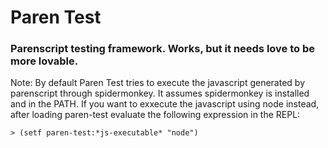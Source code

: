 # Paren Test

### Parenscript testing framework. Works, but it needs love to be more lovable.

Note: By default Paren Test tries to execute the javascript generated by parenscript through spidermonkey. It assumes spidermonkey is installed and in the PATH. If you want to exxecute the javascript using node instead, after loading paren-test evaluate the following expression in the REPL:

    > (setf paren-test:*js-executable* "node")
